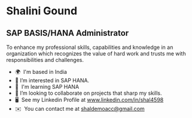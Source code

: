 Shalini Gound
==============================

SAP BASIS/HANA Administrator
-------------------------------

To enhance my professional skills, capabilities and knowledge in an organization which recognizes the value of hard work and trusts me with responsibilities and
challenges.

* 🌍  I'm based in India
* 👀  I’m interested in SAP HANA.
* 🧠  I'm learning SAP HANA
* 💞️  I’m looking to collaborate on projects that sharp my skills.
* 🖥️  See my Linkedin Profile at www.linkedin.com/in/shal4598
* ✉️  You can contact me at shaldemoacc@gmail.com 
